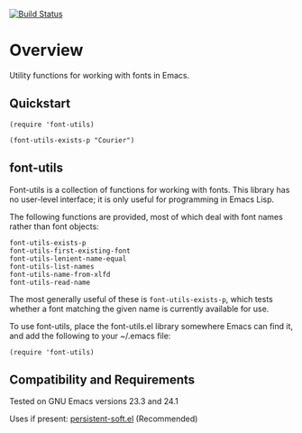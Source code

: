 [![Build Status](https://secure.travis-ci.org/rolandwalker/font-utils.png)](http://travis-ci.org/rolandwalker/font-utils)

Overview
========

Utility functions for working with fonts in Emacs.

Quickstart
----------

	(require 'font-utils)

	(font-utils-exists-p "Courier")

font-utils
----------

Font-utils is a collection of functions for working with fonts.
This library has no user-level interface; it is only useful
for programming in Emacs Lisp.

The following functions are provided, most of which deal with
font names rather than font objects:

	font-utils-exists-p
	font-utils-first-existing-font
	font-utils-lenient-name-equal
	font-utils-list-names
	font-utils-name-from-xlfd
	font-utils-read-name

The most generally useful of these is `font-utils-exists-p`, which
tests whether a font matching the given name is currently available
for use.

To use font-utils, place the font-utils.el library somewhere
Emacs can find it, and add the following to your ~/.emacs file:

	(require 'font-utils)

Compatibility and Requirements
------------------------------

Tested on GNU Emacs versions 23.3 and 24.1

Uses if present: [persistent-soft.el](http://github.com/rolandwalker/persistent-soft) (Recommended)
